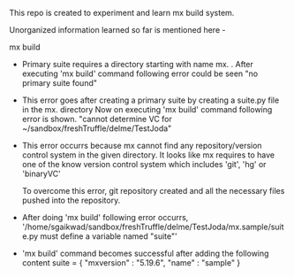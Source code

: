 This repo is created to experiment and learn mx build system.

Unorganized information learned so far is mentioned here -

mx build
- Primary suite requires a directory starting with name mx.<name> .
	After executing 'mx build' command following error could be seen
	"no primary suite found"

- This error goes after creating a primary suite by creating a suite.py file in the mx.<name> directory
  Now on executing 'mx build' command following error is shown.
  "cannot determine VC for ~/sandbox/freshTruffle/delme/TestJoda"

- This error occurrs because mx cannot find any repository/version control system in the given directory.
  It looks like mx requires to have one of the know version control system which includes 'git', 'hg' or 'binaryVC'

  To overcome this error, git repository created and all the necessary files pushed into the repository.

- After doing 'mx build' following error occurrs,
  '/home/sgaikwad/sandbox/freshTruffle/delme/TestJoda/mx.sample/suite.py must define a variable named "suite"'

- 'mx build' command becomes successful after adding the following content
	suite = {
	  "mxversion" : "5.19.6",
	  "name" : "sample"
	}
